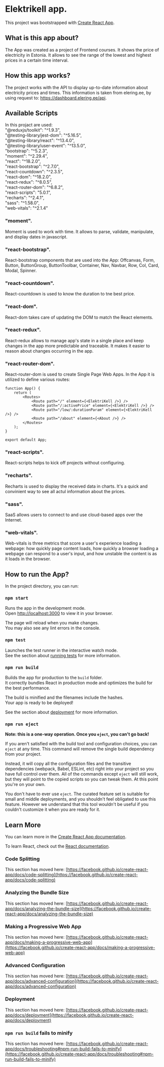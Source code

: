 # Elektrikell app.

This project was bootstrapped with [Create React App](https://github.com/facebook/create-react-app).

## What is this app about?

The App was created as a project of Frontend courses. It shows the price of electricity in Estonia. It allows to see the range of the lowest and highest prices in a certain time interval.

## How this app works?

The project works with the API to display up-to-date information about electricity prices and times. This information is taken from elering.ee, by using request to: https://dashboard.elering.ee/api.

## Available Scripts
In this projact are used:\
    "@reduxjs/toolkit": "^1.9.3",\
    "@testing-library/jest-dom": "^5.16.5",\
    "@testing-library/react": "^13.4.0",\
    "@testing-library/user-event": "^13.5.0",\
    "bootstrap": "^5.2.3",\
    "moment": "^2.29.4",\
    "react": "^18.2.0",\
    "react-bootstrap": "^2.7.0",\
    "react-countdown": "^2.3.5",\
    "react-dom": "^18.2.0",\
    "react-redux": "^8.0.5",\
    "react-router-dom": "^6.8.2",\
    "react-scripts": "5.0.1",\
    "recharts": "^2.4.1",\
    "sass": "^1.58.0",\
    "web-vitals": "^2.1.4"
### "moment".

Moment is used to work with time. It allows to parse, validate, manipulate, and display dates in javascript. 

### "react-bootstrap".
React-bootstrap components that are used into the App: Offcanvas, Form, Button, ButtonGroup, ButtonToolbar, Container, Nav, Navbar, Row, Col, Card, Modal, Spinner.

### "react-countdown".
React-countdown is used to know the duration to tne best price.

### "react-dom".
React-dom takes care of updating the DOM to match the React elements.

### "react-redux".
React-redux allows to manage app's state in a single place and keep changes in the app more predictable and traceable. It makes it easier to reason about changes occurring in the app.

### "react-router-dom".
React-router-dom is used to create Single Page Web Apps. In the App it is utilized to define various routes:
```JSX
function App() {
    return (
        <Routes>
            <Route path="/" element={<ElektriKell />} />
            <Route path="/:activePrice" element={<ElektriKell />} />
            <Route path="/low/:durationParam" element={<ElektriKell />} />
            <Route path="/about" element={<About />} />
        </Routes>
    );
}

export default App;
```

### "react-scripts".
React-scripts helps to kick off projects without configuring.

### "recharts".
Recharts is used to display the received data in charts. It's a quick and convinient way to see all actul information about the prices.

### "sass".
SaaS allows users to connect to and use cloud-based apps over the Internet. 

### "web-vitals".
Web-vitals is three metrics that score a user's experience loading a webpage: how quickly page content loads, how quickly a browser loading a webpage can respond to a user's input, and how unstable the content is as it loads in the browser.

## How to run the App?
In the project directory, you can run:

### `npm start`

Runs the app in the development mode.\
Open [http://localhost:3000](http://localhost:3000) to view it in your browser.

The page will reload when you make changes.\
You may also see any lint errors in the console.

### `npm test`

Launches the test runner in the interactive watch mode.\
See the section about [running tests](https://facebook.github.io/create-react-app/docs/running-tests) for more information.

### `npm run build`

Builds the app for production to the `build` folder.\
It correctly bundles React in production mode and optimizes the build for the best performance.

The build is minified and the filenames include the hashes.\
Your app is ready to be deployed!

See the section about [deployment](https://facebook.github.io/create-react-app/docs/deployment) for more information.

### `npm run eject`

**Note: this is a one-way operation. Once you `eject`, you can't go back!**

If you aren't satisfied with the build tool and configuration choices, you can `eject` at any time. This command will remove the single build dependency from your project.

Instead, it will copy all the configuration files and the transitive dependencies (webpack, Babel, ESLint, etc) right into your project so you have full control over them. All of the commands except `eject` will still work, but they will point to the copied scripts so you can tweak them. At this point you're on your own.

You don't have to ever use `eject`. The curated feature set is suitable for small and middle deployments, and you shouldn't feel obligated to use this feature. However we understand that this tool wouldn't be useful if you couldn't customize it when you are ready for it.

## Learn More

You can learn more in the [Create React App documentation](https://facebook.github.io/create-react-app/docs/getting-started).

To learn React, check out the [React documentation](https://reactjs.org/).

### Code Splitting

This section has moved here: [https://facebook.github.io/create-react-app/docs/code-splitting](https://facebook.github.io/create-react-app/docs/code-splitting)

### Analyzing the Bundle Size

This section has moved here: [https://facebook.github.io/create-react-app/docs/analyzing-the-bundle-size](https://facebook.github.io/create-react-app/docs/analyzing-the-bundle-size)

### Making a Progressive Web App

This section has moved here: [https://facebook.github.io/create-react-app/docs/making-a-progressive-web-app](https://facebook.github.io/create-react-app/docs/making-a-progressive-web-app)

### Advanced Configuration

This section has moved here: [https://facebook.github.io/create-react-app/docs/advanced-configuration](https://facebook.github.io/create-react-app/docs/advanced-configuration)

### Deployment

This section has moved here: [https://facebook.github.io/create-react-app/docs/deployment](https://facebook.github.io/create-react-app/docs/deployment)

### `npm run build` fails to minify

This section has moved here: [https://facebook.github.io/create-react-app/docs/troubleshooting#npm-run-build-fails-to-minify](https://facebook.github.io/create-react-app/docs/troubleshooting#npm-run-build-fails-to-minify)
